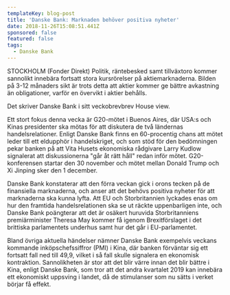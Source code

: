```yaml
---
templateKey: blog-post
title: 'Danske Bank: Marknaden behöver positiva nyheter'
date: 2018-11-26T15:08:51.441Z
sponsored: false
featured: false
tags:
  - Danske Bank
---
```

STOCKHOLM (Fonder Direkt) Politik, räntebesked samt tillväxtoro kommer sannolikt innebära fortsatt stora kursrörelser på aktiemarknaderna. Bilden på 3-12 månaders sikt är trots detta att aktier kommer ge bättre avkastning än obligationer, varför en övervikt i aktier behålls.



Det skriver Danske Bank i sitt veckobrevbrev House view.


Ett stort fokus denna vecka är G20-mötet i Buenos Aires, där USA:s och Kinas presidenter ska mötas för att diskutera de två ländernas handelsrelationer. Enligt Danske Bank finns en 60-procentig chans att mötet leder till ett eldupphör i handelskriget, och som stöd för den bedömningen pekar banken på att Vita Husets ekonomiska rådgivare Larry Kudlow signalerat att diskussionerna "går åt rätt håll" redan inför mötet. G20-konferensen startar den 30 november och mötet mellan Donald Trump och Xi Jinping sker den 1 december.


Danske Bank konstaterar att den förra veckan gick i orons tecken på de finansiella marknaderna, och anser att det behövs positiva nyheter för att marknaderna ska kunna lyfta. Att EU och Storbritannien lyckades enas om hur den framtida handelsrelationen ska se ut räckte uppenbarligen inte, och Danske Bank poängterar att det är osäkert huruvida Storbritanniens premiärminister Theresa May kommer få igenom Brexitförslaget i det brittiska parlamentets underhus samt hur det går i EU-parlamentet.


Bland övriga aktuella händelser nämner Danske Bank exempelvis veckans kommande inköpschefssiffror (PMI) i Kina, där banken förväntar sig ett fortsatt fall ned till 49,9, vilket i så fall skulle signalera en ekonomisk kontraktion. Sannolikheten är stor att det blir värre innan det blir bättre i Kina, enligt Danske Bank, som tror att det andra kvartalet 2019 kan innebära ett ekonomiskt uppsving i landet, då de stimulanser som nu sätts i verket börjar få effekt.
